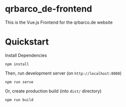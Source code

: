 # qrbarco_de-frontend
This is the Vue.js Frontend for the qrbarco.de website

# Quickstart

Install Dependencies

    npm install


Then, run development server (on `http://localhost:8080`)

    npm run serve


Or, create production build (into `dist/` directory)

    npm run build
